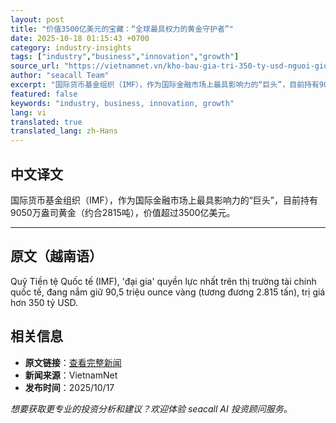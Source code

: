 ```yaml
---
layout: post
title: "价值3500亿美元的宝藏：“全球最具权力的黄金守护者”"
date: 2025-10-18 01:15:43 +0700
category: industry-insights
tags: ["industry","business","innovation","growth"]
source_url: "https://vietnamnet.vn/kho-bau-gia-tri-350-ty-usd-nguoi-giu-vang-quyen-luc-nhat-the-gioi-2453935.html"
author: "seacall Team"
excerpt: "国际货币基金组织（IMF），作为国际金融市场上最具影响力的“巨头”，目前持有9050万盎司黄金（约合2815吨），价值超过3500亿美元。..."
featured: false
keywords: "industry, business, innovation, growth"
lang: vi
translated: true
translated_lang: zh-Hans
---
```


## 中文译文

国际货币基金组织（IMF），作为国际金融市场上最具影响力的“巨头”，目前持有9050万盎司黄金（约合2815吨），价值超过3500亿美元。

---

## 原文（越南语）

Quỹ Tiền tệ Quốc tế (IMF), &apos;đại gia&apos; quyền lực nhất trên thị trường tài chính quốc tế, đang nắm giữ 90,5 triệu ounce vàng (tương đương 2.815 tấn), trị giá hơn 350 tỷ USD.

## 相关信息

- **原文链接**：[查看完整新闻](https://vietnamnet.vn/kho-bau-gia-tri-350-ty-usd-nguoi-giu-vang-quyen-luc-nhat-the-gioi-2453935.html)
- **新闻来源**：VietnamNet
- **发布时间**：2025/10/17

*想要获取更专业的投资分析和建议？欢迎体验 seacall AI 投资顾问服务。*